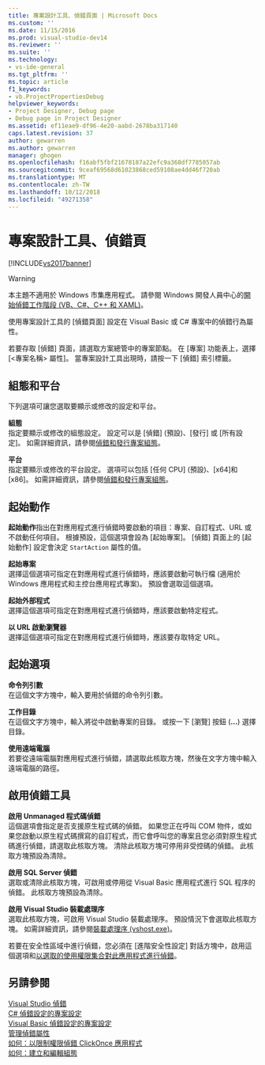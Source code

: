 ```yaml
---
title: 專案設計工具、偵錯頁面 | Microsoft Docs
ms.custom: ''
ms.date: 11/15/2016
ms.prod: visual-studio-dev14
ms.reviewer: ''
ms.suite: ''
ms.technology:
- vs-ide-general
ms.tgt_pltfrm: ''
ms.topic: article
f1_keywords:
- vb.ProjectPropertiesDebug
helpviewer_keywords:
- Project Designer, Debug page
- Debug page in Project Designer
ms.assetid: ef11eae9-df96-4e20-aabd-2678ba317140
caps.latest.revision: 37
author: gewarren
ms.author: gewarren
manager: ghogen
ms.openlocfilehash: f16abf5fbf21678187a22efc9a368df7785057ab
ms.sourcegitcommit: 9ceaf69568d61023868ced59108ae4dd46f720ab
ms.translationtype: MT
ms.contentlocale: zh-TW
ms.lasthandoff: 10/12/2018
ms.locfileid: "49271358"
---
```

# <a name="debug-page-project-designer"></a>專案設計工具、偵錯頁
[!INCLUDE[vs2017banner](../../includes/vs2017banner.md)]

  
> [!WARNING]
>  本主題不適用於 Windows 市集應用程式。 請參閱 Windows 開發人員中心的[開始偵錯工作階段 (VB、C#、C++ 和 XAML)](../../debugger/start-a-debugging-session-for-a-store-app-in-visual-studio-vb-csharp-cpp-and-xaml.md)。  
  
 使用專案設計工具的 [偵錯頁面] 設定在 Visual Basic 或 C# 專案中的偵錯行為屬性。  
  
 若要存取 [偵錯] 頁面，請選取方案總管中的專案節點。 在 [專案] 功能表上，選擇 [<專案名稱> 屬性]。 當專案設計工具出現時，請按一下 [偵錯] 索引標籤。  
  
## <a name="configuration-and-platform"></a>組態和平台  
 下列選項可讓您選取要顯示或修改的設定和平台。  
  
 **組態**  
 指定要顯示或修改的組態設定。 設定可以是 [偵錯] (預設)、[發行] 或 [所有設定]。 如需詳細資訊，請參閱[偵錯和發行專案組態](http://msdn.microsoft.com/en-us/0440b300-0614-4511-901a-105b771b236e)。  
  
 **平台**  
 指定要顯示或修改的平台設定。 選項可以包括 [任何 CPU] (預設)、[x64]和 [x86]。 如需詳細資訊，請參閱[偵錯和發行專案組態](http://msdn.microsoft.com/en-us/0440b300-0614-4511-901a-105b771b236e)。  
  
## <a name="start-action"></a>起始動作  
 **起始動作**指出在對應用程式進行偵錯時要啟動的項目：專案、自訂程式、URL 或不啟動任何項目。 根據預設，這個選項會設為 [起始專案]。 [偵錯] 頁面上的 [起始動作] 設定會決定 `StartAction` 屬性的值。  
  
 **起始專案**  
 選擇這個選項可指定在對應用程式進行偵錯時，應該要啟動可執行檔 (適用於 Windows 應用程式和主控台應用程式專案)。 預設會選取這個選項。  
  
 **起始外部程式**  
 選擇這個選項可指定在對應用程式進行偵錯時，應該要啟動特定程式。  
  
 **以 URL 啟動瀏覽器**  
 選擇這個選項可指定在對應用程式進行偵錯時，應該要存取特定 URL。  
  
## <a name="start-options"></a>起始選項  
 **命令列引數**  
 在這個文字方塊中，輸入要用於偵錯的命令列引數。  
  
 **工作目錄**  
 在這個文字方塊中，輸入將從中啟動專案的目錄。 或按一下 [瀏覽] 按鈕 (**...**) 選擇目錄。  
  
 **使用遠端電腦**  
 若要從遠端電腦對應用程式進行偵錯，請選取此核取方塊，然後在文字方塊中輸入遠端電腦的路徑。  
  
## <a name="enable-debuggers"></a>啟用偵錯工具  
 **啟用 Unmanaged 程式碼偵錯**  
 這個選項會指定是否支援原生程式碼的偵錯。 如果您正在呼叫 COM 物件，或如果您啟動以原生程式碼撰寫的自訂程式，而它會呼叫您的專案且您必須對原生程式碼進行偵錯，請選取此核取方塊。 清除此核取方塊可停用非受控碼的偵錯。 此核取方塊預設為清除。  
  
 **啟用 SQL Server 偵錯**  
 選取或清除此核取方塊，可啟用或停用從 Visual Basic 應用程式進行 SQL 程序的偵錯。 此核取方塊預設為清除。  
  
 **啟用 Visual Studio 裝載處理序**  
 選取此核取方塊，可啟用 Visual Studio 裝載處理序。 預設情況下會選取此核取方塊。 如需詳細資訊，請參閱[裝載處理序 (vshost.exe)](../../ide/hosting-process-vshost-exe.md)。  
  
 若要在安全性區域中進行偵錯，您必須在 [進階安全性設定] 對話方塊中，啟用這個選項和[以選取的使用權限集合對此應用程式進行偵錯](../../ide/reference/advanced-security-settings-dialog-box.md)。  
  
## <a name="see-also"></a>另請參閱  
 [Visual Studio 偵錯](../../debugger/debugging-in-visual-studio.md)   
 [C# 偵錯設定的專案設定](../../debugger/project-settings-for-csharp-debug-configurations.md)   
 [Visual Basic 偵錯設定的專案設定](../../debugger/project-settings-for-a-visual-basic-debug-configuration.md)   
 [管理偵錯屬性](http://msdn.microsoft.com/en-us/92474d16-e7fe-4fac-9287-6bd6b3a7eb68)   
 [如何：以限制權限偵錯 ClickOnce 應用程式](../../deployment/how-to-debug-a-clickonce-application-with-restricted-permissions.md)   
 [如何：建立和編輯組態](../../ide/how-to-create-and-edit-configurations.md)




